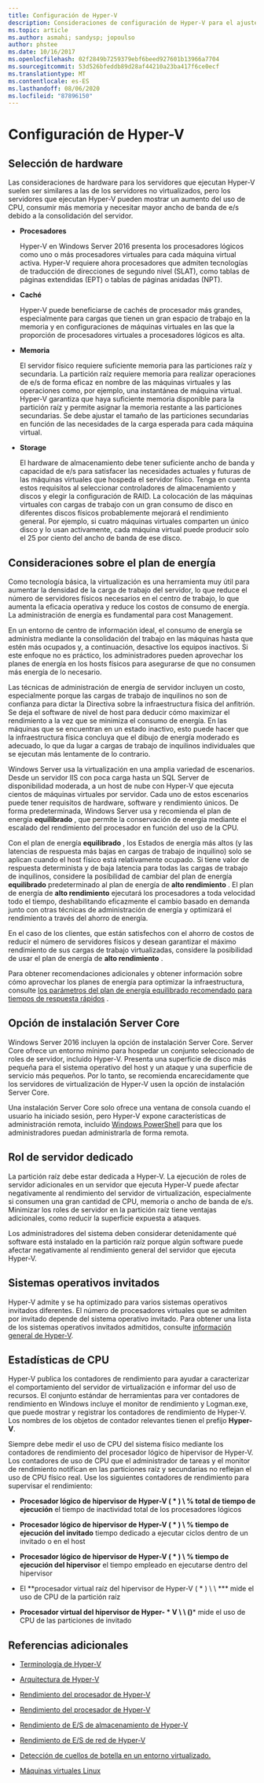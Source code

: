 ```yaml
---
title: Configuración de Hyper-V
description: Consideraciones de configuración de Hyper-V para el ajuste del rendimiento
ms.topic: article
ms.author: asmahi; sandysp; jopoulso
author: phstee
ms.date: 10/16/2017
ms.openlocfilehash: 02f2849b7259379ebf6beed927601b13966a7704
ms.sourcegitcommit: 53d526bfeddb89d28af44210a23ba417f6ce0ecf
ms.translationtype: MT
ms.contentlocale: es-ES
ms.lasthandoff: 08/06/2020
ms.locfileid: "87896150"
---
```

# <a name="hyper-v-configuration"></a>Configuración de Hyper-V

## <a name="hardware-selection"></a>Selección de hardware

Las consideraciones de hardware para los servidores que ejecutan Hyper-V suelen ser similares a las de los servidores no virtualizados, pero los servidores que ejecutan Hyper-V pueden mostrar un aumento del uso de CPU, consumir más memoria y necesitar mayor ancho de banda de e/s debido a la consolidación del servidor.

-   **Procesadores**

    Hyper-V en Windows Server 2016 presenta los procesadores lógicos como uno o más procesadores virtuales para cada máquina virtual activa. Hyper-V requiere ahora procesadores que admiten tecnologías de traducción de direcciones de segundo nivel (SLAT), como tablas de páginas extendidas (EPT) o tablas de páginas anidadas (NPT).

-   **Caché**

    Hyper-V puede beneficiarse de cachés de procesador más grandes, especialmente para cargas que tienen un gran espacio de trabajo en la memoria y en configuraciones de máquinas virtuales en las que la proporción de procesadores virtuales a procesadores lógicos es alta.

-   **Memoria**

    El servidor físico requiere suficiente memoria para las particiones raíz y secundaria. La partición raíz requiere memoria para realizar operaciones de e/s de forma eficaz en nombre de las máquinas virtuales y las operaciones como, por ejemplo, una instantánea de máquina virtual. Hyper-V garantiza que haya suficiente memoria disponible para la partición raíz y permite asignar la memoria restante a las particiones secundarias. Se debe ajustar el tamaño de las particiones secundarias en función de las necesidades de la carga esperada para cada máquina virtual.

-   **Storage**

    El hardware de almacenamiento debe tener suficiente ancho de banda y capacidad de e/s para satisfacer las necesidades actuales y futuras de las máquinas virtuales que hospeda el servidor físico. Tenga en cuenta estos requisitos al seleccionar controladores de almacenamiento y discos y elegir la configuración de RAID. La colocación de las máquinas virtuales con cargas de trabajo con un gran consumo de disco en diferentes discos físicos probablemente mejorará el rendimiento general. Por ejemplo, si cuatro máquinas virtuales comparten un único disco y lo usan activamente, cada máquina virtual puede producir solo el 25 por ciento del ancho de banda de ese disco.

## <a name="power-plan-considerations"></a>Consideraciones sobre el plan de energía

Como tecnología básica, la virtualización es una herramienta muy útil para aumentar la densidad de la carga de trabajo del servidor, lo que reduce el número de servidores físicos necesarios en el centro de trabajo, lo que aumenta la eficacia operativa y reduce los costos de consumo de energía. La administración de energía es fundamental para cost Management.

En un entorno de centro de información ideal, el consumo de energía se administra mediante la consolidación del trabajo en las máquinas hasta que estén más ocupados y, a continuación, desactive los equipos inactivos. Si este enfoque no es práctico, los administradores pueden aprovechar los planes de energía en los hosts físicos para asegurarse de que no consumen más energía de lo necesario.

Las técnicas de administración de energía de servidor incluyen un costo, especialmente porque las cargas de trabajo de inquilinos no son de confianza para dictar la Directiva sobre la infraestructura física del anfitrión. Se deja el software de nivel de host para deducir cómo maximizar el rendimiento a la vez que se minimiza el consumo de energía. En las máquinas que se encuentran en un estado inactivo, esto puede hacer que la infraestructura física concluya que el dibujo de energía moderado es adecuado, lo que da lugar a cargas de trabajo de inquilinos individuales que se ejecutan más lentamente de lo contrario.

Windows Server usa la virtualización en una amplia variedad de escenarios. Desde un servidor IIS con poca carga hasta un SQL Server de disponibilidad moderada, a un host de nube con Hyper-V que ejecuta cientos de máquinas virtuales por servidor. Cada uno de estos escenarios puede tener requisitos de hardware, software y rendimiento únicos. De forma predeterminada, Windows Server usa y recomienda el plan de energía **equilibrado** , que permite la conservación de energía mediante el escalado del rendimiento del procesador en función del uso de la CPU.

Con el plan de energía **equilibrado** , los Estados de energía más altos (y las latencias de respuesta más bajas en cargas de trabajo de inquilino) solo se aplican cuando el host físico está relativamente ocupado. Si tiene valor de respuesta determinista y de baja latencia para todas las cargas de trabajo de inquilinos, considere la posibilidad de cambiar del plan de energía **equilibrado** predeterminado al plan de energía de **alto rendimiento** . El plan de energía de **alto rendimiento** ejecutará los procesadores a toda velocidad todo el tiempo, deshabilitando eficazmente el cambio basado en demanda junto con otras técnicas de administración de energía y optimizará el rendimiento a través del ahorro de energía.

En el caso de los clientes, que están satisfechos con el ahorro de costos de reducir el número de servidores físicos y desean garantizar el máximo rendimiento de sus cargas de trabajo virtualizadas, considere la posibilidad de usar el plan de energía de **alto rendimiento** .

Para obtener recomendaciones adicionales y obtener información sobre cómo aprovechar los planes de energía para optimizar la infraestructura, consulte [los parámetros del plan de energía equilibrado recomendado para tiempos de respuesta rápidos](../../hardware/power/recommended-balanced-plan-parameters.md) .



## <a name="server-core-installation-option"></a>Opción de instalación Server Core

Windows Server 2016 incluyen la opción de instalación Server Core. Server Core ofrece un entorno mínimo para hospedar un conjunto seleccionado de roles de servidor, incluido Hyper-V. Presenta una superficie de disco más pequeña para el sistema operativo del host y un ataque y una superficie de servicio más pequeños. Por lo tanto, se recomienda encarecidamente que los servidores de virtualización de Hyper-V usen la opción de instalación Server Core.

Una instalación Server Core solo ofrece una ventana de consola cuando el usuario ha iniciado sesión, pero Hyper-V expone características de administración remota, incluido [Windows PowerShell](https://technet.microsoft.com/library/hh848559.aspx) para que los administradores puedan administrarla de forma remota.

## <a name="dedicated-server-role"></a>Rol de servidor dedicado

La partición raíz debe estar dedicada a Hyper-V. La ejecución de roles de servidor adicionales en un servidor que ejecuta Hyper-V puede afectar negativamente al rendimiento del servidor de virtualización, especialmente si consumen una gran cantidad de CPU, memoria o ancho de banda de e/s. Minimizar los roles de servidor en la partición raíz tiene ventajas adicionales, como reducir la superficie expuesta a ataques.

Los administradores del sistema deben considerar detenidamente qué software está instalado en la partición raíz porque algún software puede afectar negativamente al rendimiento general del servidor que ejecuta Hyper-V.

## <a name="guest-operating-systems"></a>Sistemas operativos invitados

Hyper-V admite y se ha optimizado para varios sistemas operativos invitados diferentes. El número de procesadores virtuales que se admiten por invitado depende del sistema operativo invitado. Para obtener una lista de los sistemas operativos invitados admitidos, consulte [información general de Hyper-V](https://technet.microsoft.com/library/hh831531.aspx).

## <a name="cpu-statistics"></a>Estadísticas de CPU

Hyper-V publica los contadores de rendimiento para ayudar a caracterizar el comportamiento del servidor de virtualización e informar del uso de recursos. El conjunto estándar de herramientas para ver contadores de rendimiento en Windows incluye el monitor de rendimiento y Logman.exe, que puede mostrar y registrar los contadores de rendimiento de Hyper-V. Los nombres de los objetos de contador relevantes tienen el prefijo **Hyper-V**.

Siempre debe medir el uso de CPU del sistema físico mediante los contadores de rendimiento del procesador lógico de hipervisor de Hyper-V. Los contadores de uso de CPU que el administrador de tareas y el monitor de rendimiento notifican en las particiones raíz y secundarias no reflejan el uso de CPU físico real. Use los siguientes contadores de rendimiento para supervisar el rendimiento:

- **Procesador lógico de hipervisor de Hyper-V ( \* ) \\ % total de tiempo de ejecución** el tiempo de inactividad total de los procesadores lógicos

- **Procesador lógico de hipervisor de Hyper-V ( \* ) \\ % tiempo de ejecución del invitado** tiempo dedicado a ejecutar ciclos dentro de un invitado o en el host

- **Procesador lógico de hipervisor de Hyper-V ( \* ) \\ % tiempo de ejecución del hipervisor** el tiempo empleado en ejecutarse dentro del hipervisor

- El **procesador virtual raíz del hipervisor de Hyper-V ( \* ) \\ \\ *** mide el uso de CPU de la partición raíz

- **Procesador virtual del hipervisor de Hyper- \* V \\ \\ ()*** mide el uso de CPU de las particiones de invitado


## <a name="additional-references"></a>Referencias adicionales

-   [Terminología de Hyper-V](terminology.md)

-   [Arquitectura de Hyper-V](architecture.md)

-   [Rendimiento del procesador de Hyper-V](processor-performance.md)

-   [Rendimiento del procesador de Hyper-V](memory-performance.md)

-   [Rendimiento de E/S de almacenamiento de Hyper-V](storage-io-performance.md)

-   [Rendimiento de E/S de red de Hyper-V](network-io-performance.md)

-   [Detección de cuellos de botella en un entorno virtualizado.](detecting-virtualized-environment-bottlenecks.md)

-   [Máquinas virtuales Linux](linux-virtual-machine-considerations.md)
